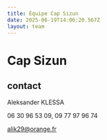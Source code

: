 ```yaml
---
title: Équipe Cap Sizun
date: 2025-06-19T14:06:20.567Z
layout: team
---
```


# Cap Sizun



## contact 

Aleksander KLESSA

06 30 96 53 09, 09 77 97 96 74

alik29@orange.fr

